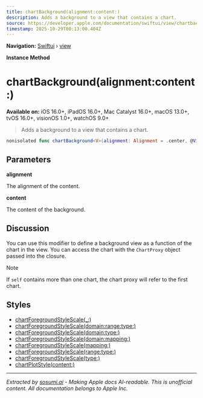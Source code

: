 ```yaml
---
title: chartBackground(alignment:content:)
description: Adds a background to a view that contains a chart.
source: https://developer.apple.com/documentation/swiftui/view/chartbackground(alignment:content:)
timestamp: 2025-10-29T00:13:00.404Z
---
```


**Navigation:** [Swiftui](/documentation/swiftui) › [view](/documentation/swiftui/view)

**Instance Method**

# chartBackground(alignment:content:)

**Available on:** iOS 16.0+, iPadOS 16.0+, Mac Catalyst 16.0+, macOS 13.0+, tvOS 16.0+, visionOS 1.0+, watchOS 9.0+

> Adds a background to a view that contains a chart.

```swift
nonisolated func chartBackground<V>(alignment: Alignment = .center, @ViewBuilder content: @escaping (ChartProxy) -> V) -> some View where V : View
```

## Parameters

**alignment**

The alignment of the content.



**content**

The content of the background.



## Discussion

You can use this modifier to define a background view as a function of the chart in the view. You can access the chart with the `ChartProxy` object passed into the closure.

> [!NOTE]
> If `self` contains more than one chart, the chart proxy will refer to the first chart.

## Styles

- [chartForegroundStyleScale(_:)](/documentation/swiftui/view/chartforegroundstylescale(_:))
- [chartForegroundStyleScale(domain:range:type:)](/documentation/swiftui/view/chartforegroundstylescale(domain:range:type:))
- [chartForegroundStyleScale(domain:type:)](/documentation/swiftui/view/chartforegroundstylescale(domain:type:))
- [chartForegroundStyleScale(domain:mapping:)](/documentation/swiftui/view/chartforegroundstylescale(domain:mapping:))
- [chartForegroundStyleScale(mapping:)](/documentation/swiftui/view/chartforegroundstylescale(mapping:))
- [chartForegroundStyleScale(range:type:)](/documentation/swiftui/view/chartforegroundstylescale(range:type:))
- [chartForegroundStyleScale(type:)](/documentation/swiftui/view/chartforegroundstylescale(type:))
- [chartPlotStyle(content:)](/documentation/swiftui/view/chartplotstyle(content:))

---

*Extracted by [sosumi.ai](https://sosumi.ai) - Making Apple docs AI-readable.*
*This is unofficial content. All documentation belongs to Apple Inc.*
